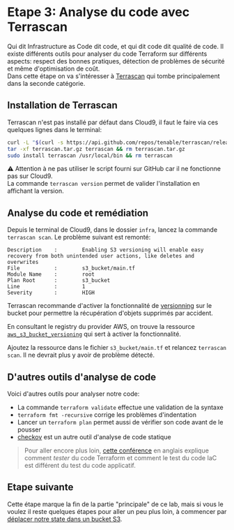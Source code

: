 # Etape 3: Analyse du code avec Terrascan

Qui dit Infrastructure as Code dit code, et qui dit code dit qualité de code. Il existe différents outils pour analyser du code Terraform sur différents aspects: respect des bonnes pratiques, détection de problèmes de sécurité et même d'optimisation de coût.  
Dans cette étape on va s'intéresser à [Terrascan](https://github.com/tenable/terrascan) qui tombe principalement dans la seconde catégorie. 

## Installation de Terrascan
Terrascan n'est pas installé par défaut dans Cloud9, il faut le faire via ces quelques lignes dans le terminal:
```bash
curl -L "$(curl -s https://api.github.com/repos/tenable/terrascan/releases/latest | grep -o -E "https://.+?_Linux_x86_64.tar.gz")" > terrascan.tar.gz
tar -xf terrascan.tar.gz terrascan && rm terrascan.tar.gz
sudo install terrascan /usr/local/bin && rm terrascan
```
⚠️ Attention à ne pas utiliser le script fourni sur GitHub car il ne fonctionne pas sur Cloud9.  
La commande `terrascan version` permet de valider l'installation en affichant la version.  

## Analyse du code et remédiation
Depuis le terminal de Cloud9, dans le dossier `infra`, lancez la commande `terrascan scan`. Le problème suivant est remonté:
```shell
Description    :        Enabling S3 versioning will enable easy recovery from both unintended user actions, like deletes and overwrites
File           :        s3_bucket/main.tf
Module Name    :        root
Plan Root      :        s3_bucket
Line           :        1
Severity       :        HIGH
```

Terrascan recommande d'activer la fonctionnalité de [versionning](https://docs.aws.amazon.com/AmazonS3/latest/userguide/versioning-workflows.html) sur le bucket pour permettre la récupération d'objets supprimés par accident.  

En consultant le registry du provider AWS, on trouve la ressource [`aws_s3_bucket_versioning`](https://registry.terraform.io/providers/hashicorp/aws/latest/docs/resources/s3_bucket_versioning) qui sert à activer la fonctionnalité.  

Ajoutez la ressource dans le fichier `s3_bucket/main.tf` et relancez `terrascan scan`. Il ne devrait plus y avoir de problème détecté.

## D'autres outils d'analyse de code
Voici d'autres outils pour analyser notre code:
- La commande `terraform validate` effectue une validation de la syntaxe
- `terraform fmt -recursive` corrige les problèmes d'indentation
- Lancer un `terraform plan` permet aussi de vérifier son code avant de le pousser
- [checkov](https://www.checkov.io/) est un autre outil d'analyse de code statique

> Pour aller encore plus loin, [cette conférence](https://www.youtube.com/watch?v=xhHOW0EF5u8) en anglais explique comment _tester_ du code Terraform et comment le test du code IaC est différent du test du code applicatif.

## Etape suivante
Cette étape marque la fin de la partie "principale" de ce lab, mais si vous le voulez il reste quelques étapes pour aller un peu plus loin, à commencer par [déplacer notre state dans un bucket S3](/docs/step04-useS3Backend.md).  
